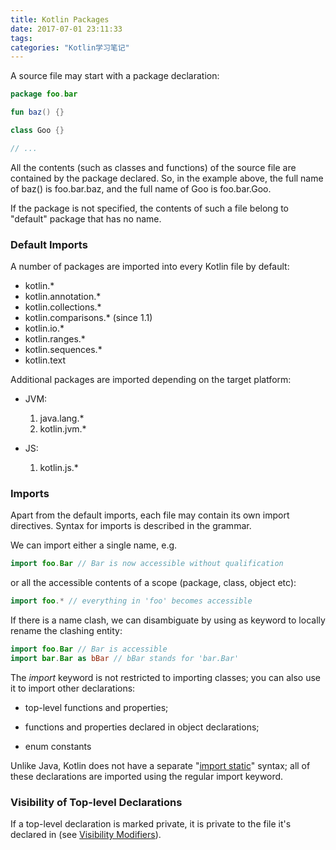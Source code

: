 ```yaml
---
title: Kotlin Packages
date: 2017-07-01 23:11:33
tags:
categories: "Kotlin学习笔记"
---
```


A source file may start with a package declaration:

```Kotlin
package foo.bar

fun baz() {}

class Goo {}

// ...
```

All the contents (such as classes and functions) of the source file are contained by the package declared. So, in the example above, the full name of baz() is foo.bar.baz, and the full name of Goo is foo.bar.Goo.

If the package is not specified, the contents of such a file belong to "default" package that has no name.

### Default Imports

A number of packages are imported into every Kotlin file by default:

* kotlin.*
* kotlin.annotation.*
* kotlin.collections.*
* kotlin.comparisons.* (since 1.1)
* kotlin.io.*
* kotlin.ranges.*
* kotlin.sequences.*
* kotlin.text

Additional packages are imported depending on the target platform:

* JVM:

  1. java.lang.*
  2. kotlin.jvm.*

* JS:

  1. kotlin.js.*

<!--more-->

### Imports

Apart from the default imports, each file may contain its own import directives. Syntax for imports is described in the grammar.

We can import either a single name, e.g.

```kotlin
import foo.Bar // Bar is now accessible without qualification
```

or all the accessible contents of a scope (package, class, object etc):

```kotlin
import foo.* // everything in 'foo' becomes accessible
```

If there is a name clash, we can disambiguate by using as keyword to locally rename the clashing entity:

```kotlin
import foo.Bar // Bar is accessible
import bar.Bar as bBar // bBar stands for 'bar.Bar'
```

The _import_ keyword is not restricted to importing classes; you can also use it to import other declarations:

* top-level functions and properties;

* functions and properties declared in object declarations;

* enum constants

Unlike Java, Kotlin does not have a separate "[import static](https://docs.oracle.com/javase/8/docs/technotes/guides/language/static-import.html)" syntax; all of these declarations are imported using the regular import keyword.

### Visibility of Top-level Declarations

If a top-level declaration is marked private, it is private to the file it's declared in (see [Visibility Modifiers](http://kotlinlang.org/docs/reference/visibility-modifiers.html)).
